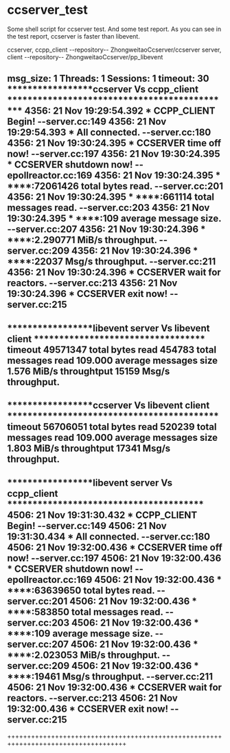 # ccserver_test
Some shell script for ccserver test.  And some test report.
As you can see in the test report, ccserver is faster than libevent. 

ccserver, ccpp_client --repository-- ZhongweitaoCcserver/ccserver
server, client --repository-- ZhongweitaoCcserver/pp_libevent

msg_size: 1 Threads: 1 Sessions: 1 timeout: 30
*****************ccserver Vs ccpp_client *********************************************
4356: 21 Nov 19:29:54.392 * CCPP_CLIENT Begin! --server.cc:149
4356: 21 Nov 19:29:54.393 * All connected. --server.cc:180
4356: 21 Nov 19:30:24.395 * CCSERVER time off now! --server.cc:197
4356: 21 Nov 19:30:24.395 * CCSERVER shutdown now! --epollreactor.cc:169
4356: 21 Nov 19:30:24.395 * ****:72061426 total bytes read. --server.cc:201
4356: 21 Nov 19:30:24.395 * ****:661114 total messages read. --server.cc:203
4356: 21 Nov 19:30:24.395 * ****:109 average message size. --server.cc:207
4356: 21 Nov 19:30:24.396 * ****:2.290771 MiB/s throughput. --server.cc:209
4356: 21 Nov 19:30:24.396 * ****:22037 Msg/s throughput. --server.cc:211
4356: 21 Nov 19:30:24.396 * CCSERVER wait for reactors. --server.cc:213
4356: 21 Nov 19:30:24.396 * CCSERVER exit now! --server.cc:215
------------------------------------------------------------------------------------
*****************libevent server Vs libevent client **********************************
timeout
49571347 total bytes read
454783 total messages read
109.000 average messages size
1.576 MiB/s throughtput
15159 Msg/s throughput.
------------------------------------------------------------------------------------
*****************ccserver Vs libevent client ******************************************
timeout
56706051 total bytes read
520239 total messages read
109.000 average messages size
1.803 MiB/s throughtput
17341 Msg/s throughput.
------------------------------------------------------------------------------------
*****************libevent server Vs ccpp_client ***************************************
4506: 21 Nov 19:31:30.432 * CCPP_CLIENT Begin! --server.cc:149
4506: 21 Nov 19:31:30.434 * All connected. --server.cc:180
4506: 21 Nov 19:32:00.436 * CCSERVER time off now! --server.cc:197
4506: 21 Nov 19:32:00.436 * CCSERVER shutdown now! --epollreactor.cc:169
4506: 21 Nov 19:32:00.436 * ****:63639650 total bytes read. --server.cc:201
4506: 21 Nov 19:32:00.436 * ****:583850 total messages read. --server.cc:203
4506: 21 Nov 19:32:00.436 * ****:109 average message size. --server.cc:207
4506: 21 Nov 19:32:00.436 * ****:2.023053 MiB/s throughput. --server.cc:209
4506: 21 Nov 19:32:00.436 * ****:19461 Msg/s throughput. --server.cc:211
4506: 21 Nov 19:32:00.436 * CCSERVER wait for reactors. --server.cc:213
4506: 21 Nov 19:32:00.436 * CCSERVER exit now! --server.cc:215
------------------------------------------------------------------------------------
++++++++++++++++++++++++++++++++++++++++++++++++++++++++++++++++++++++++++++++++++++

